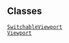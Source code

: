 ---
---
## Classes

<a href="../object/SwitchableViewport.html#SwitchableViewport"
target="main"><code>SwitchableViewport</code></a>  
<a href="../object/Viewport.html#Viewport"
target="main"><code>Viewport</code></a>  
